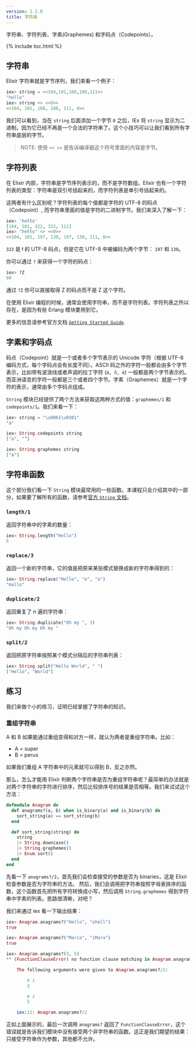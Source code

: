 ```yaml
---
version: 1.2.0
title: 字符串
---
```


字符串、字符列表、字素(Graphemes) 和字码点（Codepoints）。

{% include toc.html %}

## 字符串

Elixir 字符串就是字节序列，我们来看一个例子：

```elixir
iex> string = <<104,101,108,108,111>>
"hello"
iex> string <> <<0>>
<<104, 101, 108, 108, 111, 0>>
```

我们可以看到，当在 `string` 后面添加一个字节 `0` 之后，IEx 将 `string` 显示为二进制，因为它已经不再是一个合法的字符串了。这个小技巧可以让我们看到所有字符串底层的字节。

>NOTE: 使用 `<< >>` 是告诉编译器这个符号里面的内容是字节。

## 字符列表

在 Elixir 内部，字符串是字节序列表示的，而不是字符数组。Elixir 也有一个字符列表的类型：字符串是双引号括起来的，而字符列表是单引号括起来的。

这两者有什么区别呢？字符列表的每个值都是字符的 UTF-8 的码点（Codepoint）, 而字符串里面的值是字符的二进制字节。我们来深入了解一下：


```elixir
iex> 'hełło'
[104, 101, 322, 322, 111]
iex> "hełło" <> <<0>>
<<104, 101, 197, 130, 197, 130, 111, 0>>
```

`322` 是 ł 的 UTF-8 码点，但是它在 UTF-8 中被编码为两个字节： `197` 和 `130`。

你可以通过 `?` 来获得一个字符的码点：

```elixir
iex> ?Z
90
```

通过 `?Z` 你可以直接取得 Z 的码点而不是 Z 这个字符。

在使用 Elixir 编程的时候，通常会使用字符串，而不是字符列表。字符列表之所以存在，是因为有些 Erlang 模块要用到它。

更多的信息请参考官方文档 [`Getting Started Guide`](http://elixir-lang.org/getting-started/binaries-strings-and-char-lists.html).

## 字素和字码点

码点（Codepoint）就是一个或者多个字节表示的 Unicode 字符（根据 UTF-8 编码方式，每个字码点会有长度不同）。ASCII 码之外的字符一般都会由多个字节表示，比如带有波浪线或者声调的拉丁字符 (`á, ñ, è`) 一般都是两个字节表示的。而亚洲语言的字符一般都是三个或者四个字节。字素（Graphemes）就是一个字符的表示，通常由多个字码点组成。

`String` 模块已经提供了两个方法来获取这两种方式的值：`graphemes/1` 和 `codepoints/1`。我们来看一下：

```elixir
iex> string = "\u0061\u0301"
"á"

iex> String.codepoints string
["a", "́"]

iex> String.graphemes string
["á"]
```

## 字符串函数

这个部分我们看一下 `String` 模块最常用的一些函数。本课程只会介绍其中的一部分，如果要了解所有的函数，请参考[官方 `String` 文档](https://hexdocs.pm/elixir/String.html)。

### `length/1`

返回字符串中的字素的数量：

```elixir
iex> String.length("Hello")
5
```

### `replace/3`

返回一个新的字符串，它的值是把原来某些模式替换成新的字符串得到的：

```elixir
iex> String.replace("Hello", "e", "a")
"Hallo"
```

### `duplicate/2`

返回重复了 n 遍的字符串：

```elixir
iex> String.duplicate("Oh my ", 3)
"Oh my Oh my Oh my "
```

### `split/2`

返回把原字符串按照某个模式分隔后的字符串列表：

```elixir
iex> String.split("Hello World", " ")
["Hello", "World"]
```

## 练习

我们来做个小的练习，证明已经掌握了字符串的知识。

### 重组字符串

A 和 B 如果能通过重组变得和对方一样，就认为两者是重组字符串。比如：

+ A = super
+ B = perus

如果我们重组 A 字符串中的元素就可以得到 B，反之亦然。

那么，怎么才能用 Elixir 判断两个字符串是否为重组字符串呢？最简单的办法就是对两个字符串的字符进行排序，然后比较排序号的结果是否相等。我们来试试这个方法：

```elixir
defmodule Anagram do
  def anagrams?(a, b) when is_binary(a) and is_binary(b) do
    sort_string(a) == sort_string(b)
  end

  def sort_string(string) do
    string
    |> String.downcase()
    |> String.graphemes()
    |> Enum.sort()
  end
end
```

先看一下 `anagrams?/2`，首先我们会检查接受的参数是否为 binaries，这是 Elixir 检查参数是否为字符串的方法。
然后，我们会调用把字符串按照字母表排序的函数，这个函数首先把所有字符转换成小写，然后调用 `String.graphemes` 得到字符串中字素的列表。思路很清晰，对吧？

我们来通过 iex 看一下输出结果：

```elixir
iex> Anagram.anagrams?("Hello", "ohell")
true

iex> Anagram.anagrams?("María", "íMara")
true

iex> Anagram.anagrams?(3, 5)
** (FunctionClauseError) no function clause matching in Anagram.anagrams?/2

    The following arguments were given to Anagram.anagrams?/2:

        # 1
        3

        # 2
        5

    iex:11: Anagram.anagrams?/2
```

正如上面展示的，最后一次调用 `anagrams?` 返回了 `FunctionClauseError`，这个错误就是告诉我们模块中没有接受两个非字符串的函数。这正是我们期望的结果：只接受字符串作为参数，其他都不允许。
